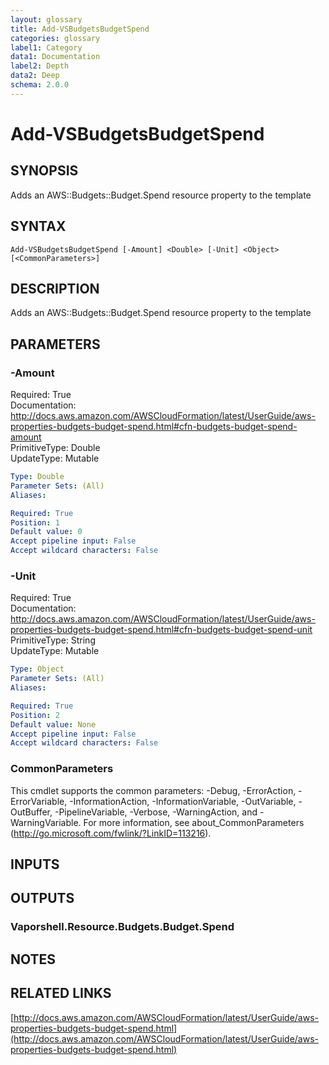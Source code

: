 ```yaml
---
layout: glossary
title: Add-VSBudgetsBudgetSpend
categories: glossary
label1: Category
data1: Documentation
label2: Depth
data2: Deep
schema: 2.0.0
---
```


# Add-VSBudgetsBudgetSpend

## SYNOPSIS
Adds an AWS::Budgets::Budget.Spend resource property to the template

## SYNTAX

```
Add-VSBudgetsBudgetSpend [-Amount] <Double> [-Unit] <Object> [<CommonParameters>]
```

## DESCRIPTION
Adds an AWS::Budgets::Budget.Spend resource property to the template

## PARAMETERS

### -Amount
Required: True    
Documentation: http://docs.aws.amazon.com/AWSCloudFormation/latest/UserGuide/aws-properties-budgets-budget-spend.html#cfn-budgets-budget-spend-amount    
PrimitiveType: Double    
UpdateType: Mutable

```yaml
Type: Double
Parameter Sets: (All)
Aliases:

Required: True
Position: 1
Default value: 0
Accept pipeline input: False
Accept wildcard characters: False
```

### -Unit
Required: True    
Documentation: http://docs.aws.amazon.com/AWSCloudFormation/latest/UserGuide/aws-properties-budgets-budget-spend.html#cfn-budgets-budget-spend-unit    
PrimitiveType: String    
UpdateType: Mutable

```yaml
Type: Object
Parameter Sets: (All)
Aliases:

Required: True
Position: 2
Default value: None
Accept pipeline input: False
Accept wildcard characters: False
```

### CommonParameters
This cmdlet supports the common parameters: -Debug, -ErrorAction, -ErrorVariable, -InformationAction, -InformationVariable, -OutVariable, -OutBuffer, -PipelineVariable, -Verbose, -WarningAction, and -WarningVariable.
For more information, see about_CommonParameters (http://go.microsoft.com/fwlink/?LinkID=113216).

## INPUTS

## OUTPUTS

### Vaporshell.Resource.Budgets.Budget.Spend

## NOTES

## RELATED LINKS

[http://docs.aws.amazon.com/AWSCloudFormation/latest/UserGuide/aws-properties-budgets-budget-spend.html](http://docs.aws.amazon.com/AWSCloudFormation/latest/UserGuide/aws-properties-budgets-budget-spend.html)


